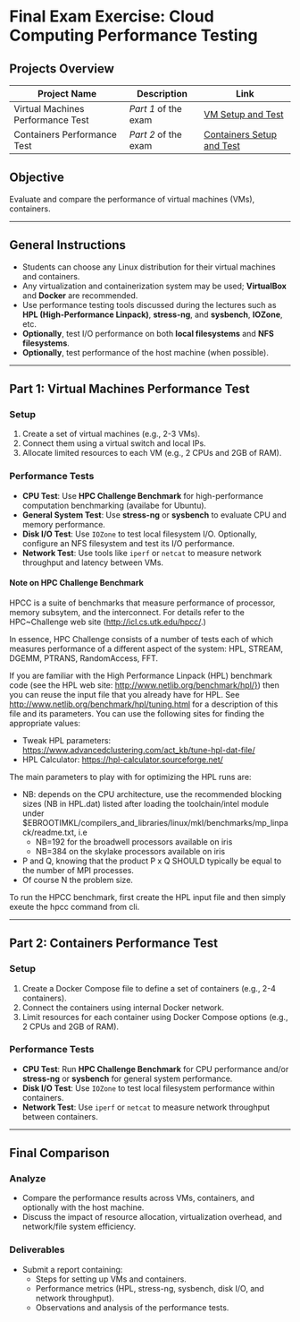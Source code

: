 # Final Exam Exercise: Cloud Computing Performance Testing

## Projects Overview

| Project Name                  | Description                           | Link                                    |
|-------------------------------|---------------------------------------|-----------------------------------------|
| Virtual Machines Performance Test | *Part 1* of the exam | [VM Setup and Test](./VM_project/) |
| Containers Performance Test|  *Part 2* of the exam | [Containers Setup and Test](./Containers) |

## Objective
Evaluate and compare the performance of virtual machines (VMs), containers.

---

## General Instructions
- Students can choose any Linux distribution for their virtual machines and containers.
- Any virtualization and containerization system may be used; **VirtualBox** and **Docker** are recommended.
- Use performance testing tools discussed during the lectures such as **HPL (High-Performance Linpack)**, **stress-ng**, and **sysbench**, **IOZone**, etc.
- **Optionally**, test I/O performance on both **local filesystems** and **NFS filesystems**.
- **Optionally**, test performance of the host machine (when possible).

---

## Part 1: Virtual Machines Performance Test

### Setup
1. Create a set of virtual machines (e.g., 2-3 VMs).
2. Connect them using a virtual switch and local IPs.
3. Allocate limited resources to each VM (e.g., 2 CPUs and 2GB of RAM).

### Performance Tests
- **CPU Test**: Use  **HPC Challenge Benchmark** for high-performance computation benchmarking (availabe for Ubuntu). 
- **General System Test**: Use **stress-ng** or **sysbench** to evaluate CPU and memory performance.
- **Disk I/O Test**: Use `IOZone` to test local filesystem I/O. Optionally, configure an NFS filesystem and test its I/O performance.
- **Network Test**: Use tools like `iperf` or `netcat` to measure network throughput and latency between VMs.

#### Note on HPC Challenge Benchmark
HPCC is a suite of benchmarks that measure performance of processor,
memory subsytem, and the interconnect. For details refer to the
HPC~Challenge web site (http://icl.cs.utk.edu/hpcc/.)

In essence, HPC Challenge consists of a number of tests each
of which measures performance of a different aspect of the system: HPL, STREAM, DGEMM, PTRANS, RandomAccess, FFT.

If you are familiar with the High Performance Linpack (HPL) benchmark
code (see the HPL web site: http://www.netlib.org/benchmark/hpl/}) then you can reuse the input
file that you already have for HPL. 
See http://www.netlib.org/benchmark/hpl/tuning.html for a description of this file and its parameters.
You can use the following sites for finding the appropriate values:

 * Tweak HPL parameters: https://www.advancedclustering.com/act_kb/tune-hpl-dat-file/
 * HPL Calculator: https://hpl-calculator.sourceforge.net/

The main parameters to play with for optimizing the HPL runs are:

 * NB: depends on the CPU architecture, use the recommended blocking sizes (NB in HPL.dat) listed after loading the toolchain/intel module under $EBROOTIMKL/compilers_and_libraries/linux/mkl/benchmarks/mp_linpack/readme.txt, i.e
   * NB=192 for the broadwell processors available on iris
   * NB=384 on the skylake processors available on iris
 * P and Q, knowing that the product P x Q SHOULD typically be equal to the number of MPI processes.
 * Of course N the problem size.

To run the HPCC benchmark, first create the HPL input file and then simply exeute the hpcc command from cli.

---

## Part 2: Containers Performance Test

### Setup
1. Create a Docker Compose file to define a set of containers (e.g., 2-4 containers).
2. Connect the containers using internal  Docker  network.
3. Limit resources for each container using Docker Compose options (e.g., 2 CPUs and 2GB of RAM).

### Performance Tests
- **CPU Test**: Run  **HPC Challenge Benchmark** for CPU performance and/or **stress-ng** or **sysbench** for general system performance.
- **Disk I/O Test**: Use `IOZone` to test local filesystem performance within containers. 
- **Network Test**: Use `iperf` or `netcat` to measure network throughput between containers.

---

## Final Comparison

### Analyze
- Compare the performance results across VMs, containers, and optionally with the host machine.
- Discuss the impact of resource allocation, virtualization overhead, and network/file system efficiency.

### Deliverables
- Submit a  report containing:
  - Steps for setting up VMs and containers.
  - Performance metrics (HPL, stress-ng, sysbench, disk I/O, and network throughput).
  - Observations and analysis of the performance tests.
